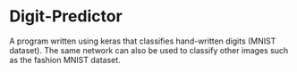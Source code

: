# Digit-Predictor
A program written using keras that classifies hand-written digits (MNIST dataset). The same network can also be used to classify other images such as the fashion MNIST dataset.
